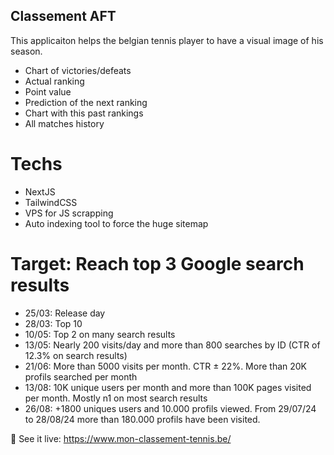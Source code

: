 ## Classement AFT

This applicaiton helps the belgian tennis player to have a visual image of his season.

- Chart of victories/defeats
- Actual ranking
- Point value
- Prediction of the next ranking
- Chart with this past rankings
- All matches history


# Techs
- NextJS
- TailwindCSS
- VPS for JS scrapping
- Auto indexing tool to force the huge sitemap
  
# Target: Reach top 3 Google search results
  - 25/03: Release day
  - 28/03: Top 10
  - 10/05: Top 2 on many search results
  - 13/05: Nearly 200 visits/day and more than 800 searches by ID (CTR of 12.3% on search results)
  - 21/06: More than 5000 visits per month. CTR ± 22%. More than 20K profils searched per month
  - 13/08: 10K unique users per month and more than 100K pages visited per month. Mostly n1 on most search results
  - 26/08: +1800 uniques users and 10.000 profils viewed. From 29/07/24 to 28/08/24 more than 180.000 profils have been visited.

🎾 See it live: https://www.mon-classement-tennis.be/

